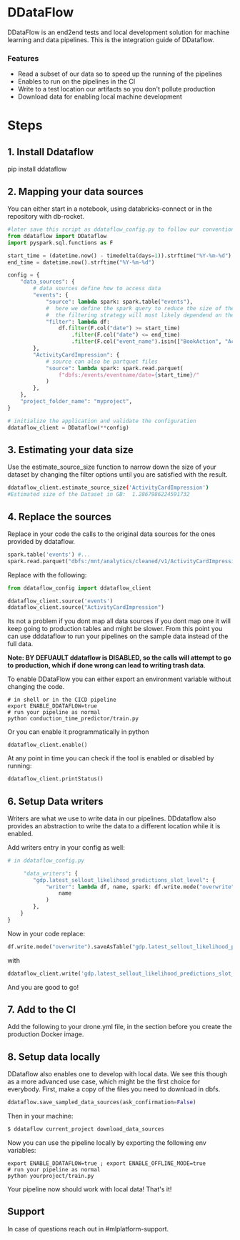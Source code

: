 # DDataFlow

DDataFlow is an end2end tests and local development solution for machine learning and data pipelines.
This is the integration guide of DDataflow.

### Features

- Read a subset of our data so to speed up the running of the pipelines
- Enables to run on the  pipelines in the CI
- Write to a test location our artifacts  so you don't pollute production
- Download data for enabling local machine development

# Steps
## 1. Install Ddataflow

pip install ddataflow

## 2. Mapping your data sources

You can either start in a notebook, using databricks-connect or in the repository with db-rocket.
```py
#later save this script as ddataflow_config.py to follow our convention
from ddataflow import DDataflow
import pyspark.sql.functions as F

start_time = (datetime.now() - timedelta(days=1)).strftime("%Y-%m-%d")
end_time = datetime.now().strftime("%Y-%m-%d")

config = {
    "data_sources": {
        # data sources define how to access data
        "events": {
            "source": lambda spark: spark.table("events"),
            #  here we define the spark query to reduce the size of the data
            #  the filtering strategy will most likely dependend on the domain.
            "filter": lambda df:
                df.filter(F.col("date") >= start_time)
                    .filter(F.col("date") <= end_time)
                    .filter(F.col("event_name").isin(["BookAction", "ActivityCardImpression"])),
        },
        "ActivityCardImpression": {
            # source can also be partquet files
            "source": lambda spark: spark.read.parquet(
                f"dbfs:/events/eventname/date={start_time}/"
            )
        },
    },
    "project_folder_name": "myproject",
}

# initialize the application and validate the configuration
ddataflow_client = DDataflow(**config)
```


## 3. Estimating your data size

Use the estimate_source_size function to narrow down the size of your dataset by changing the filter options until
you are
satisfied with the result.
```sh
ddataflow_client.estimate_source_size('ActivityCardImpression')
#Estimated size of the Dataset in GB:  1.2867986224591732
```

## 4. Replace the sources

Replace in your code the calls to the original data sources for the ones provided by ddataflow.

```py
spark.table('events') #...
spark.read.parquet("dbfs:/mnt/analytics/cleaned/v1/ActivityCardImpression") # ...
```

Replace with the following:
```py
from ddataflow_config import ddataflow_client

ddataflow_client.source('events')
ddataflow_client.source("ActivityCardImpression")
```
Its not a problem if you dont map all data sources if you dont map one it will keep going to production tables and
might be slower.
From this point you can use dddataflow to run your pipelines on the sample data instead of the full data.

**Note: BY DEFUAULT ddataflow is DISABLED, so the calls will attempt to go to production, which if done wrong can
lead to writing trash data**.

To enable DDataFlow you can either export an environment variable without changing the code.

```shell
# in shell or in the CICD pipeline
export ENABLE_DDATAFLOW=true
# run your pipeline as normal
python conduction_time_predictor/train.py
```

Or you can enable it programmatically in python

```shell
ddataflow_client.enable()
```

At any point in time you can check if the tool is enabled or disabled by running:

```py
ddataflow_client.printStatus()
```


## 6. Setup Data writers

Writers are what we use to write data in our pipelines.
DDdataflow also provides an abstraction to write the data to a
different location while it is enabled.

Add  writers entry in your config as well:

```py
# in ddataflow_config.py

     "data_writers": {
        "gdp.latest_sellout_likelihood_predictions_slot_level": {
            "writer": lambda df, name, spark: df.write.mode("overwrite").saveAsTable(
                name
            )
        },
    }
}
```

Now in your code replace:

```py
df.write.mode("overwrite").saveAsTable("gdp.latest_sellout_likelihood_predictions_slot_level")
```

with

```py
ddataflow_client.write('gdp.latest_sellout_likelihood_predictions_slot_level')

```
And you are good to go!

## 7. Add to the CI

Add the following to your drone.yml file, in the section before you create the production Docker image.

## 8. Setup data locally

DDataflow also enables one to develop with local data. We see this though as a more advanced use case, which might be
the first choice for everybody. First, make a copy of the files you need to download in dbfs.

```py
ddataflow.save_sampled_data_sources(ask_confirmation=False)
```

Then in your machine:
```sh
$ ddataflow current_project download_data_sources
```

Now you can use the pipeline locally by exporting the following env variables:

```shell
export ENABLE_DDATAFLOW=true ; export ENABLE_OFFLINE_MODE=true
# run your pipeline as normal
python yourproject/train.py
```

Your pipeline now should work with local data!
That's it!

## Support

In case of questions reach out in #mlplatform-support.
